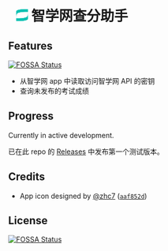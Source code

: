 <h1>
  <img src="app/src/main/assets/images/ic_zhixuehelper.svg" alt="app icon" width="24" height="24" style="margin-left: 16px;">
  智学网查分助手
</h1>

## Features
[![FOSSA Status](https://app.fossa.com/api/projects/git%2Bgithub.com%2FJingBh%2FZhiXueHelper.svg?type=shield)](https://app.fossa.com/projects/git%2Bgithub.com%2FJingBh%2FZhiXueHelper?ref=badge_shield)

 - 从智学网 app 中读取访问智学网 API 的密钥
 - 查询未发布的考试成绩

## Progress
Currently in active development.

已在此 repo 的 [Releases](https://github.com/JingBh/ZhiXueHelper/releases) 中发布第一个测试版本。

## Credits
 - App icon designed by [@zhc7](https://github.com/zhc7) ([`aaf852d`](https://github.com/JingBh/ZhiXueHelper/commit/aaf852df0eb9226db2d286beec54050cda4c8a78))


## License
[![FOSSA Status](https://app.fossa.com/api/projects/git%2Bgithub.com%2FJingBh%2FZhiXueHelper.svg?type=large)](https://app.fossa.com/projects/git%2Bgithub.com%2FJingBh%2FZhiXueHelper?ref=badge_large)